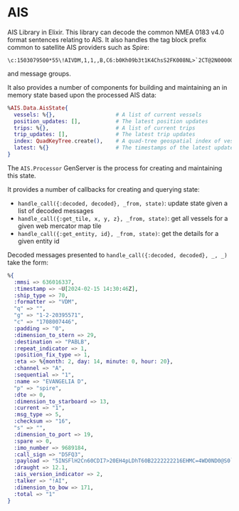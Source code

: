 # AIS

AIS Library in Elixir. This library can decode the common NMEA 0183 v4.0 format sentences relating to AIS. It also handles
the tag block prefix common to satellite AIS providers such as Spire:
```
\c:1503079500*55\!AIVDM,1,1,,B,C6:b0Kh09b3t1K4ChsS2FK008NL>`2CT@2N000000000S4h8S400,0*50
```
and message groups. 

It also provides a number of components for building and maintaining an in memory state based upon the processed AIS data:

```elixir
%AIS.Data.AisState{
  vessels: %{},                   # A list of current vessels
  position_updates: [],           # The latest position updates
  trips: %{},                     # A list of current trips
  trip_updates: [],               # The latest trip updates
  index: QuadKeyTree.create(),    # A quad-tree geospatial index of vessel potions
  latest: %{}                     # The timestamps of the latest updates for each data provider
}
```

The `AIS.Processor` GenServer is the process for creating and maintaining this state.

It provides a number of callbacks for creating and querying state:

* `handle_call({:decoded, decoded}, _from, state)`: update state given a list of decoded messages
* `handle_call({:get_tile, x, y, z}, _from, state)`: get all vessels for a given web mercator map tile
* `handle_call({:get_entity, id}, _from, state)`: get the details for a given entity id

Decoded messages presented to `handle_call({:decoded, decoded}, _, _)` take the form:

```elixir
%{
  :mmsi => 636016337,
  :timestamp => ~U[2024-02-15 14:30:46Z],
  :ship_type => 70,
  :formatter => "VDM",
  "q" => "",
  "g" => "1-2-20395571",
  "c" => "1708007446",
  :padding => "0",
  :dimension_to_stern => 29,
  :destination => "PABLB",
  :repeat_indicator => 1,
  :position_fix_type => 1,
  :eta => %{month: 2, day: 14, minute: 0, hour: 20},
  :channel => "A",
  :sequential => "1",
  :name => "EVANGELIA D",
  "p" => "spire",
  :dte => 0,
  :dimension_to_starboard => 13,
  :current => "1",
  :msg_type => 5,
  :checksum => "16",
  "s" => "",
  :dimension_to_port => 19,
  :spare => 0,
  :imo_number => 9689184,
  :call_sign => "D5FQ3",
  :payload => "5INSFlH2Cn60CDI7>20EH4pLDhT60B2222222216EHMC=4WD0ND0@S0`888888888888880",
  :draught => 12.1,
  :ais_version_indicator => 2,
  :talker => "!AI",
  :dimension_to_bow => 171,
  :total => "1"
}
```